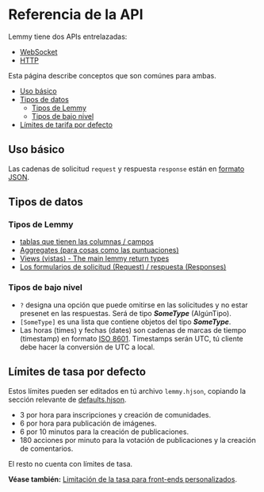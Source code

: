 # Referencia de la API

Lemmy tiene dos APIs entrelazadas:

- [WebSocket](https://join-lemmy.org/api/index.html)
- [HTTP](http_api.md)

Esta página describe conceptos que son comúnes para ambas.

<!-- toc -->

- [Uso básico](#uso-básico)
- [Tipos de datos](#tipos-de-datos)
  - [Tipos de Lemmy](#tipos-de-lemmy)
  - [Tipos de bajo nivel](#tipos-de-bajo-nivel)
- [Límites de tarifa por defecto](#límites-de-tarifa-por-defecto)

<!-- tocstop -->

## Uso básico

Las cadenas de solicitud `request` y respuesta `response` están en [formato JSON](https://www.json.org/json-es.html).

## Tipos de datos

### Tipos de Lemmy

- [tablas que tienen las columnas / campos](https://github.com/LemmyNet/lemmy-js-client/blob/main/src/interfaces/source.ts)
- [Aggregates (para cosas como las puntuaciones)](https://github.com/LemmyNet/lemmy-js-client/blob/main/src/interfaces/aggregates.ts)
- [Views (vistas) - The main lemmy return types](https://github.com/LemmyNet/lemmy-js-client/blob/main/src/interfaces/views.ts)
- [Los formularios de solicitud (Request) / respuesta (Responses)](https://github.com/LemmyNet/lemmy-js-client/tree/main/src/interfaces/api)

### Tipos de bajo nivel

- `?` designa una opción que puede omitirse en las solicitudes y no estar presenet en las respuestas. Será de tipo **_SomeType_** (AlgúnTipo).
- `[SomeType]` es una lista que contiene objetos del tipo **_SomeType_**.
- Las horas (times) y fechas (dates) son cadenas de marcas de tiempo (timestamp) en formato [ISO 8601](https://en.wikipedia.org/wiki/ISO_8601). Timestamps serán UTC, tú cliente debe hacer la conversión de UTC a local.

## Límites de tasa por defecto

Estos límites pueden ser editados en tú archivo `lemmy.hjson`, copiando la sección relevante de [defaults.hjson](https://github.com/LemmyNet/lemmy/blob/main/config/defaults.hjson).

- 3 por hora para inscripciones y creación de comunidades.
- 6 por hora para publicación de imágenes.
- 6 por 10 minutos para la creación de publicaciones.
- 180 acciones por minuto para la votación de publicaciones y la creación de comentarios.

El resto no cuenta con límites de tasa.

**Véase también:** [Limitación de la tasa para front-ends personalizados](custom_frontend.md#limitación-de-la-tasa).
